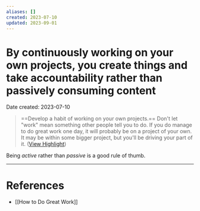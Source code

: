 ```yaml
---
aliases: []
created: 2023-07-10
updated: 2023-09-01
---
```


# By continuously working on your own projects, you create things and take accountability rather than passively consuming content
Date created: 2023-07-10

> ==Develop a habit of working on your own projects.== Don't let "work" mean something other people tell you to do. If you do manage to do great work one day, it will probably be on a project of your own. It may be within some bigger project, but you'll be driving your part of it. ([View Highlight](https://read.readwise.io/read/01h4r1mvmda93ebj9vhm5myvqm))

Being *active* rather than *passive* is a good rule of thumb.

---
# References
* [[How to Do Great Work]]